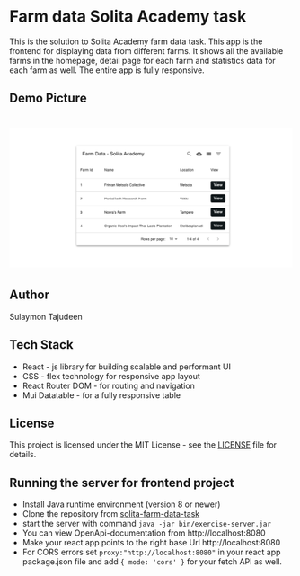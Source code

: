 # Farm data Solita Academy task

This is the solution to Solita Academy farm data task. This app is the frontend for displaying data from different farms. It shows all the available farms in the homepage, detail page for each farm and statistics data for each farm as well. The entire app is fully responsive.

## Demo Picture

# <p align="center"><img src="./farm-data.png"/></p>

## Author

Sulaymon Tajudeen

## Tech Stack

-   React - js library for building scalable and performant UI
-   CSS - flex technology for responsive app layout
-   React Router DOM - for routing and navigation
-   Mui Datatable - for a fully responsive table

## License

This project is licensed under the MIT License - see the [LICENSE](./LICENSE) file for details.

## Running the server for frontend project

-   Install Java runtime environment (version 8 or newer)
-   Clone the repository from [solita-farm-data-task](https://github.com/solita/dev-academy-2022-exercise.git)
-   start the server with command `java -jar bin/exercise-server.jar`
-   You can view OpenApi-documentation from http://localhost:8080
-   Make your react app points to the right base Url http://localhost:8080
-   For CORS errors set `proxy:"http://localhost:8080"` in your react app package.json file and add `{ mode: 'cors' }` for your fetch API as well.

